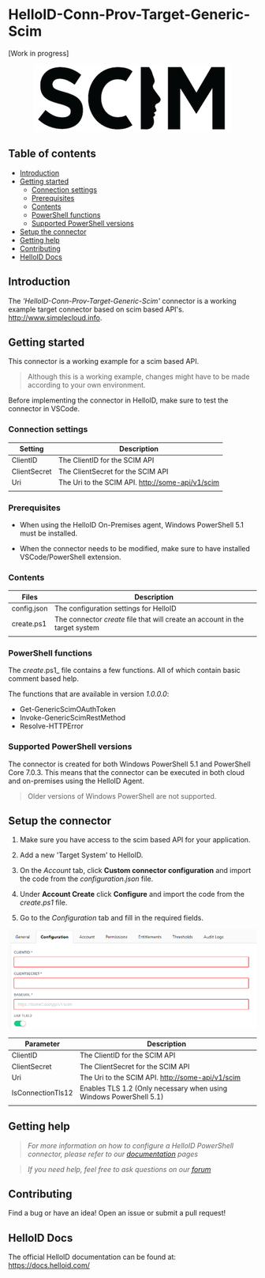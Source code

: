 # HelloID-Conn-Prov-Target-Generic-Scim
[Work in progress]

<p align="center">
  <img src="assets/scim.png">
</p>

## Table of contents

- [Introduction](#Introduction)
- [Getting started](#Getting-started)
  + [Connection settings](#Connection-settings)
  + [Prerequisites](#Prerequisites)
  + [Contents](#Contents)
  + [PowerShell functions](#PowerShell-functions)
  + [Supported PowerShell versions](#Supported-PowerShell-versions)
- [Setup the connector](#Setup-the-connector)
- [Getting help](#Getting-help)
- [Contributing](#Contributing)
- [HelloID Docs](#HelloID-Docs)

## Introduction

The _'HelloID-Conn-Prov-Target-Generic-Scim'_ connector is a working example target connector based on scim based API's. http://www.simplecloud.info.

## Getting started

This connector is a working example for a scim based API.

> Although this is a working example, changes might have to be made according to your own environment.

Before implementing the connector in HelloID, make sure to test the connector in VSCode.

### Connection settings

| Setting     | Description |
| ------------ | ----------- |
| ClientID          | The ClientID for the SCIM API                      |
| ClientSecret      | The ClientSecret for the SCIM API                  |
| Uri               | The Uri to the SCIM API. <http://some-api/v1/scim> |
|             |                                            |

### Prerequisites

- When using the HelloID On-Premises agent, Windows PowerShell 5.1 must be installed.

- When the connector needs to be modified, make sure to have installed VSCode/PowerShell extension.

### Contents

| Files       | Description                                |
| ----------- | ------------------------------------------ |
| config.json | The configuration settings for HelloID                      |
| create.ps1  | The connector _create_ file that will create an account in the target system |
|             |                                            |

### PowerShell functions

The _create_.ps1_ file contains a few functions. All of which contain basic comment based help.

The functions that are available in version _1.0.0.0_:

- Get-GenericScimOAuthToken
- Invoke-GenericScimRestMethod
- Resolve-HTTPError

### Supported PowerShell versions

The connector is created for both Windows PowerShell 5.1 and PowerShell Core 7.0.3. This means that the connector can be executed in both cloud and on-premises using the HelloID Agent.

> Older versions of Windows PowerShell are not supported.

## Setup the connector

1. Make sure you have access to the scim based API for your application.

2. Add a new 'Target System' to HelloID.

3. On the _Account_ tab, click __Custom connector configuration__ and import the code from the _configuration.json_ file.

4. Under __Account Create__ click __Configure__ and import the code from the _create.ps1_ file.

5. Go to the _Configuration_ tab and fill in the required fields.

![config](./assets/configuration.png)

| Parameter         | Description                                        |
| ----------------- | -------------------------------------------------- |
| ClientID          | The ClientID for the SCIM API                      |
| ClientSecret      | The ClientSecret for the SCIM API                  |
| Uri               | The Uri to the SCIM API. <http://some-api/v1/scim> |
| IsConnectionTls12 | Enables TLS 1.2 (Only necessary when using Windows PowerShell 5.1)        |
|             |                                            |

## Getting help

> _For more information on how to configure a HelloID PowerShell connector, please refer to our [documentation](https://docs.helloid.com/hc/en-us/articles/360012557600-Configure-a-custom-PowerShell-source-system) pages_

> _If you need help, feel free to ask questions on our [forum](https://forum.helloid.com)_

## Contributing

Find a bug or have an idea! Open an issue or submit a pull request!

## HelloID Docs

The official HelloID documentation can be found at: https://docs.helloid.com/
